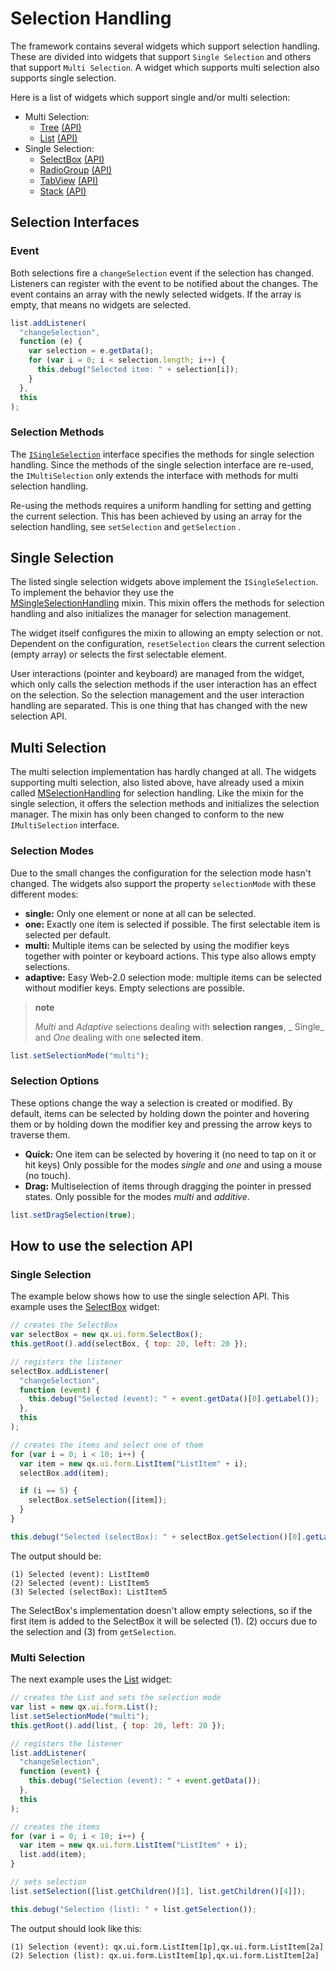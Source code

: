 # Selection Handling

The framework contains several widgets which support selection handling. These
are divided into widgets that support `Single Selection` and others that support
`Multi Selection`. A widget which supports multi selection also supports single
selection.

Here is a list of widgets which support single and/or multi selection:

- Multi Selection:
  - [Tree](apps://demobrowser/#widget~Tree.html)
    [(API)](apps://apiviewer/#qx.ui.tree.Tree)
  - [List](apps://demobrowser/#widget~List.html)
    [(API)](apps://apiviewer/#qx.ui.form.List)
- Single Selection:
  - [SelectBox](apps://demobrowser/#widget~SelectBox.html)
    [(API)](apps://apiviewer/#qx.ui.form.SelectBox)
  - [RadioGroup](apps://demobrowser/#widget~RadioButton.html)
    [(API)](apps://apiviewer/#qx.ui.form.RadioGroup)
  - [TabView](apps://demobrowser/#widget~TabView.html)
    [(API)](apps://apiviewer/#qx.ui.tabview.TabView)
  - [Stack](apps://demobrowser/#widget~StackContainer.html)
    [(API)](apps://apiviewer/#qx.ui.container.Stack)

## Selection Interfaces

### Event

Both selections fire a `changeSelection` event if the selection has changed.
Listeners can register with the event to be notified about the changes. The
event contains an array with the newly selected widgets. If the array is empty,
that means no widgets are selected.

```javascript
list.addListener(
  "changeSelection",
  function (e) {
    var selection = e.getData();
    for (var i = 0; i < selection.length; i++) {
      this.debug("Selected item: " + selection[i]);
    }
  },
  this
);
```

### Selection Methods

The
[`ISingleSelection`](apps://apiviewer/#https://qooxdoo.org/qxl.apiviewer/#qx.ui.core.ISingleSelection)
interface specifies the methods for single selection handling. Since the methods
of the single selection interface are re-used, the `IMultiSelection` only
extends the interface with methods for multi selection handling.

Re-using the methods requires a uniform handling for setting and getting the
current selection. This has been achieved by using an array for the selection
handling, see `setSelection` and `getSelection` .

## Single Selection

The listed single selection widgets above implement the `ISingleSelection`. To
implement the behavior they use the  
[MSingleSelectionHandling](apps://apiviewer/#qx.ui.core.MSingleSelectionHandling)
mixin. This mixin offers the methods for selection handling and also initializes
the manager for selection management.

The widget itself configures the mixin to allowing an empty selection or not.
Dependent on the configuration, `resetSelection` clears the current selection
(empty array) or selects the first selectable element.

User interactions (pointer and keyboard) are managed from the widget, which only
calls the selection methods if the user interaction has an effect on the
selection. So the selection management and the user interaction handling are
separated. This is one thing that has changed with the new selection API.

## Multi Selection

The multi selection implementation has hardly changed at all. The widgets
supporting multi selection, also listed above, have already used a mixin called
[MSelectionHandling](apps://apiviewer/#qx.ui.core.MSelectionHandling) for
selection handling. Like the mixin for the single selection, it offers the
selection methods and initializes the selection manager. The mixin has only been
changed to conform to the new `IMultiSelection` interface.

### Selection Modes

Due to the small changes the configuration for the selection mode hasn't
changed. The widgets also support the property `selectionMode` with these
different modes:

- **single:** Only one element or none at all can be selected.
- **one:** Exactly one item is selected if possible. The first selectable item
  is selected per default.
- **multi:** Multiple items can be selected by using the modifier keys together
  with pointer or keyboard actions. This type also allows empty selections.
- **adaptive:** Easy Web-2.0 selection mode: multiple items can be selected
  without modifier keys. Empty selections are possible.

> **note**
>
> _Multi_ and _Adaptive_ selections dealing with **selection ranges**, _ Single_
> and _One_ dealing with one **selected item**.

```javascript
list.setSelectionMode("multi");
```

### Selection Options

These options change the way a selection is created or modified. By default,
items can be selected by holding down the pointer and hovering them or by
holding down the modifier key and pressing the arrow keys to traverse them.

- **Quick:** One item can be selected by hovering it (no need to tap on it or
  hit keys) Only possible for the modes _single_ and _one_ and using a mouse (no
  touch).
- **Drag:** Multiselection of items through dragging the pointer in pressed
  states. Only possible for the modes _multi_ and _additive_.

```javascript
list.setDragSelection(true);
```

## How to use the selection API

### Single Selection

The example below shows how to use the single selection API. This example uses
the [SelectBox](apps://apiviewer/#qx.ui.form.SelectBox) widget:

```javascript
// creates the SelectBox
var selectBox = new qx.ui.form.SelectBox();
this.getRoot().add(selectBox, { top: 20, left: 20 });

// registers the listener
selectBox.addListener(
  "changeSelection",
  function (event) {
    this.debug("Selected (event): " + event.getData()[0].getLabel());
  },
  this
);

// creates the items and select one of them
for (var i = 0; i < 10; i++) {
  var item = new qx.ui.form.ListItem("ListItem" + i);
  selectBox.add(item);

  if (i == 5) {
    selectBox.setSelection([item]);
  }
}

this.debug("Selected (selectBox): " + selectBox.getSelection()[0].getLabel());
```

The output should be:

```
(1) Selected (event): ListItem0
(2) Selected (event): ListItem5
(3) Selected (selectBox): ListItem5
```

The SelectBox's implementation doesn't allow empty selections, so if the first
item is added to the SelectBox it will be selected (1). (2) occurs due to the
selection and (3) from `getSelection`.

### Multi Selection

The next example uses the [List](apps://apiviewer/#qx.ui.form.List) widget:

```javascript
// creates the List and sets the selection mode
var list = new qx.ui.form.List();
list.setSelectionMode("multi");
this.getRoot().add(list, { top: 20, left: 20 });

// registers the listener
list.addListener(
  "changeSelection",
  function (event) {
    this.debug("Selection (event): " + event.getData());
  },
  this
);

// creates the items
for (var i = 0; i < 10; i++) {
  var item = new qx.ui.form.ListItem("ListItem" + i);
  list.add(item);
}

// sets selection
list.setSelection([list.getChildren()[1], list.getChildren()[4]]);

this.debug("Selection (list): " + list.getSelection());
```

The output should look like this:

```
(1) Selection (event): qx.ui.form.ListItem[1p],qx.ui.form.ListItem[2a]
(2) Selection (list): qx.ui.form.ListItem[1p],qx.ui.form.ListItem[2a]
```
